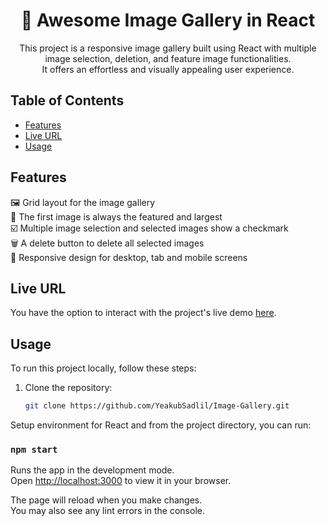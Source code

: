 <h1 align="center">
  🌟 Awesome Image Gallery in React
</h1>
<p align="center"> 
This project is a responsive image gallery built using React with multiple image selection, deletion, and feature image functionalities. <br>
It offers an effortless and visually appealing user experience.
</p>

## Table of Contents
- [Features](#features)
- [Live URL](#Live-URL)
- [Usage](#usage)
  
## Features
🖼️ Grid layout for the image gallery<br>
🌟 The first image is always the featured and largest<br>
 ☑️  Multiple image selection and selected images show a checkmark<br>
🗑️ A delete button to delete all selected images<br>
📱 Responsive design for desktop, tab and mobile screens<br>

## Live URL
You have the option to interact with the project's live demo [here](https://yeakubsadlil.github.io/Image-Gallery/).
## Usage
To run this project locally, follow these steps:

1. Clone the repository:
   ```bash
   git clone https://github.com/YeakubSadlil/Image-Gallery.git
Setup environment for React and from the project directory, you can run:

### `npm start`

Runs the app in the development mode.\
Open [http://localhost:3000](http://localhost:3000) to view it in your browser.

The page will reload when you make changes.\
You may also see any lint errors in the console.
